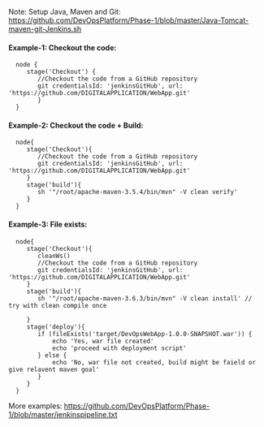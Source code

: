 
Note: Setup Java, Maven and Git: https://github.com/DevOpsPlatform/Phase-1/blob/master/Java-Tomcat-maven-git-Jenkins.sh


#### Example-1: Checkout the code:

      node {
         stage('Checkout') {
            //Checkout the code from a GitHub repository
            git credentialsId: 'jenkinsGitHub', url: 'https://github.com/DIGITALAPPLICATION/WebApp.git'
            }
      }

#### Example-2: Checkout the code + Build:

      node{
         stage('Checkout'){
            //Checkout the code from a GitHub repository
            git credentialsId: 'jenkinsGitHub', url: 'https://github.com/DIGITALAPPLICATION/WebApp.git'
         }
         stage('build'){
            sh '"/root/apache-maven-3.5.4/bin/mvn" -V clean verify'
         }
      }
      
#### Example-3: File exists:

      node{
         stage('Checkout'){
            cleanWs()
            //Checkout the code from a GitHub repository
            git credentialsId: 'jenkinsGitHub', url: 'https://github.com/DIGITALAPPLICATION/WebApp.git'
         }
         stage('build'){
            sh '"/root/apache-maven-3.6.3/bin/mvn" -V clean install' // try with clean compile once
            
         }
         stage('deploy'){
            if (fileExists('target/DevOpsWebApp-1.0.0-SNAPSHOT.war')) {
                echo 'Yes, war file created'
                echo 'proceed with deployment script'
            } else {
                echo 'No, war file not created, build might be faield or give relavent maven goal'
            }
         }
      }
     
More examples: https://github.com/DevOpsPlatform/Phase-1/blob/master/jenkinspipeline.txt
